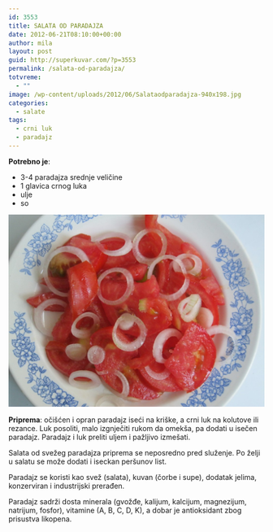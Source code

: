 ```yaml
---
id: 3553
title: SALATA OD PARADAJZA
date: 2012-06-21T08:10:00+00:00
author: mila
layout: post
guid: http://superkuvar.com/?p=3553
permalink: /salata-od-paradajza/
totvreme:
  - ""
image: /wp-content/uploads/2012/06/Salataodparadajza-940x198.jpg
categories:
  - salate
tags:
  - crni luk
  - paradajz
---
```

**Potrebno je**:

  * 3-4 paradajza srednje veličine
  * 1 glavica crnog luka
  * ulje
  * so

![salata od paradajza](/wp-content/uploads/2012/06/Salataodparadajza-1024x768.jpg)


**Priprema**: očišćen i opran paradajz iseći na kriške, a crni luk na kolutove ili rezance. Luk posoliti, malo izgnječiti rukom da omekša, pa dodati u isečen paradajz. Paradajz i luk preliti uljem i pažljivo izmešati.

Salata od svežeg paradajza priprema se neposredno pred služenje. Po želji u salatu se može dodati i iseckan peršunov list.

Paradajz se koristi kao svež (salata), kuvan (čorbe i supe), dodatak jelima, konzerviran i industrijski prerađen.

Paradajz sadrži dosta minerala (gvožđe, kalijum, kalcijum, magnezijum, natrijum, fosfor), vitamine (A, B, C, D, K), a dobar je antioksidant zbog prisustva likopena.

&nbsp;